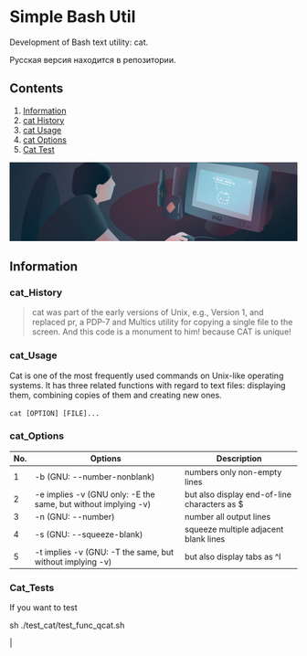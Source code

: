# Simple Bash Util

Development of Bash text utility: cat.

Русская версия находится в репозитории.

## Contents

1. [Information](#Information)
2. [cat History](#cat_History) 
3. [cat Usage](#cat_Usage) 
4. [cat Options](#cat_Options)
5. [Cat Test](#Cat_Test)

![(^_^)](misc/eng/meow.png)

## Information

### cat_History

> cat was part of the early versions of Unix, e.g., Version 1, and replaced pr, a PDP-7 and Multics utility for copying a single file to the screen. 
And this code is a monument to him! because CAT is unique!

### cat_Usage

Cat is one of the most frequently used commands on Unix-like operating systems. It has three related functions with regard to text files: displaying them, combining copies of them and creating new ones.

`cat [OPTION] [FILE]...`

### cat_Options

| No. | Options | Description |
| ------ | ------ | ------ |
| 1 | -b (GNU: --number-nonblank) | numbers only non-empty lines |
| 2 | -e implies -v (GNU only: -E the same, but without implying -v) | but also display end-of-line characters as $  |
| 3 | -n (GNU: --number) | number all output lines |
| 4 | -s (GNU: --squeeze-blank) | squeeze multiple adjacent blank lines |
| 5 | -t implies -v (GNU: -T the same, but without implying -v) | but also display tabs as ^I  |

### Cat_Tests

If you want to test 

sh ./test_cat/test_func_qcat.sh


|

